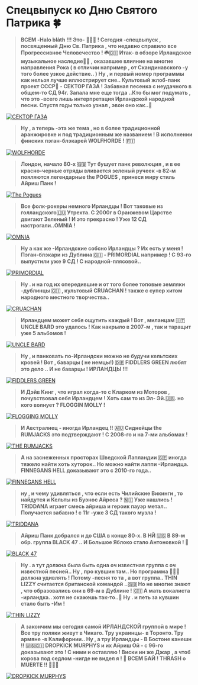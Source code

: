 # Спецвыпуск ко Дню Святого Патрика 🍀

> **ВСЕМ -Halo blàth !!! Это- 🤟🏻💀 ! Сегодня -спецвыпуск , посвященный Дню Св. Патрика  , что недавно справило все Прогрессивное Человечество ! ☘️🇨🇮 Итак- в обзоре  Ирландское музыкальное наследие🎸🤠 , оказавшее влияние на многие направления Рока ( в отличии например , от Скандинавского -у того более узкое действие.. ) Ну , и первый номер программы как нельзя лучше иллюстрирует сие.. Культовый жлоб-панк проект СССР🚩 - СЕКТОР ГАЗА !  Забавная песенка с неудачного в общем-то СД 94г. Запала мне еще тогда ..Кто бы мог подумать , что это -всего лишь интерпретация  Ирландской народной песни. Спустя годы только узнал , эвон оно как..🤪**

[![СЕКТОР ГАЗА](https://img.youtube.com/vi/RdezakWrDKA/0.jpg)](https://www.youtube.com/watch?v=RdezakWrDKA)

> **Ну , а теперь -эта же тема , но в более традиционной аранжировке и под традиционным же названием ! В исполнении финских пэган-блэкарей  WOLFHORDE  ! 🇫🇮**

[![WOLFHORDE](https://img.youtube.com/vi/oQwfCuhsaRA/0.jpg)](https://www.youtube.com/watch?v=oQwfCuhsaRA)

> **Лондон, начало 80-х 🇬🇧 Тут бушует панк революция , и в ее красно-черные отряды вливается зеленый ручеек -в 82-м пояляются легендарные the POGUES , принеся миру стиль Айриш Панк !**

[![The Pogues](https://img.youtube.com/vi/ym-Oz0TMSb0/0.jpg)](https://www.youtube.com/watch?v=ym-Oz0TMSb0)

> **Все фолк-рокеры немного Ирландцы ! Вот таковые из голландского🇱🇺 Утрехта. С 2000г в Оранжевом Царстве двигают Зеленый ! И это прекрасно ! Уже 12 СД настрогали..OMNIA !**

[![OMNIA](https://img.youtube.com/vi/GtOgFHdwZ3M/0.jpg)](https://www.youtube.com/watch?v=GtOgFHdwZ3M)

> **Ну а как же -Ирландские собсно Ирландцы ? Их есть у меня !  Пэган-блэкари из Дублина 🇨🇮 - PRIMORDIAL  например !  С 93-го выпустили уже 9 СД ! С народной-плясовой..**

[![PRIMORDIAL](https://img.youtube.com/vi/MtEGXdrfais/0.jpg)](https://www.youtube.com/watch?v=MtEGXdrfais)

> **Ну . и на год их опередившие и от того более топовые земляки -дублинцы 🇨🇮 , культовый CRUACHAN ! также с супер хитом народного местного творчества..**

[![CRUACHAN](https://img.youtube.com/vi/R3dphKJH3-s/0.jpg)](https://www.youtube.com/watch?v=R3dphKJH3-s)

> **Ирландцем может себя ощутить каждый ! Вот , миланцам  🇮🇹 UNCLE BARD это удалось ! Как накрыло в 2007-м , так и таращит уже 5 альбомов !**

[![UNCLE BARD](https://img.youtube.com/vi/CcNsStV-3jk/0.jpg)](https://www.youtube.com/watch?v=CcNsStV-3jk)

> **Ну , и панковать по-Ирландски  можно не будучи кельтских кровей ! Вот , баварцы ( не немцы!) 🇩🇪 FIDDLERS GREEN  любят это дело .. И не баварцы ! ИРЛАНДЦЫ !!!**

[![FIDDLERS GREEN](https://img.youtube.com/vi/D3InuSHq8fQ/0.jpg)](https://www.youtube.com/watch?v=D3InuSHq8fQ)

> **И Дэйв Кинг , что играл когда-то с Кларком из Моторов , почувствовал себя Ирландцем !  Хоть сам то из Эл- Эй.🇺🇸. но кого волнует ? FLOGGIN MOLLY !**

[![FLOGGING MOLLY](https://img.youtube.com/vi/89NjEeHku8o/0.jpg)](https://www.youtube.com/watch?v=89NjEeHku8o)

> **И Австралиец - иногда Ирландец !! 🇦🇺 Сиднейцы the RUMJACKS это подтверждают ! С 2008-го и на 7-ми альбомах !**

[![THE RUMJACKS](https://img.youtube.com/vi/tDTQQWSmo8s/0.jpg)](https://www.youtube.com/watch?v=tDTQQWSmo8s)

> **А на заснеженных просторах Шведской Лапландии 🇸🇪 иногда тяжело найти хоть хуторок.. Но можно найти лаппи -Ирландца. FINNEGANS HELL доказывают это с 2010-го года..**

[![FINNEGANS HELL](https://img.youtube.com/vi/89VawWRyaf8/0.jpg)](https://www.youtube.com/watch?v=89VawWRyaf8)

> **ну , и чему удивляться , что если есть Чилийские Викинги , то найдутся и Кельты из Буэнос Айреса ? 🇳🇮 Уже нашлись ! TRIDDANA  играет смесь айриша и героик пауэр метал.. Получается забавно ! с 11г -уже 3 СД такого музла !**

[![TRIDDANA](https://img.youtube.com/vi/jJI8wARjHjk/0.jpg)](https://www.youtube.com/watch?v=jJI8wARjHjk)

> **Айриш Панк добрался и до США в конце 80-х. В НЙ 🇺🇸 В 89-м обр. группа BLACK 47 .. И Большое Яблоко стало Антоновкой ! 🍏**

[![BLACK 47](https://img.youtube.com/vi/GViXO8bZDz8/0.jpg)](https://www.youtube.com/watch?v=GViXO8bZDz8)

> **Ну . а тут должна была быть одна оч известная группа с оч известной песней.. Ну , про кувшин там.. Но программа 🤟🏻💀 должна удивлять ! Потому -песня то та , а вот группа.. THIN LIZZY  считается британской командой ..🇬🇧 Но не многие знают , что образовались они в 69-м в Дублине ! 🇨🇮 А мать вокалиста -ирландка.. хотя не скажешь так-то..👣 Ну . и петь за кувшин стало быть -Им !**

[![THIN LIZZY](https://img.youtube.com/vi/6WDSY8Kaf6o/0.jpg)](https://www.youtube.com/watch?v=6WDSY8Kaf6o)

> **А закончим мы сегодня самой ИРЛАНДСКОЙ группой в мире ! Все тру поляки живут в Чикаго. Тру украинцы- в Торонто. Тру армяне -в Калифорнии.. Ну ,  а тру Ирландцы - В Бостоне канешн !! 🇺🇸🇨🇮 DROPKICK MURPHYS и их Айриш Ой - с 96-го доказывают это ! С ними и оставляю !  Виски ин же Джар , а чтоб корова под седлом -нигде не видел я ! 🤪 ВСЕМ БАЙ ! THRASH o MUERTE !! 🤟🏻💀**

[![DROPKICK MURPHYS](https://img.youtube.com/vi/QEUmJR3-Um8/0.jpg)](https://www.youtube.com/watch?v=QEUmJR3-Um8)
